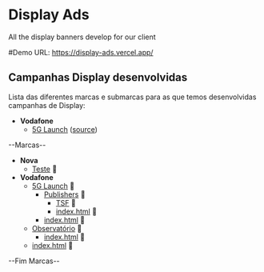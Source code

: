 # Display Ads
All the display banners develop for our client

#Demo URL:
https://display-ads.vercel.app/


## Campanhas Display desenvolvidas
Lista das diferentes marcas e submarcas para as que temos desenvolvidas campanhas de Display:

* **Vodafone**
  * [5G Launch](https://display-ads.vercel.app/Vodafone/5G%20Launch/index.html) ([source](https://github.com/Wunderman-Thompson-Portugal/Display/tree/main/Vodafone/5G%20Launch))

--Marcas-- 
 * **Nova** 
   * [Teste](brands/Nova/Teste) :file_folder: 
* **Vodafone** 
   * [5G Launch](brands/Vodafone/5G%20Launch) :file_folder: 
      * [Publishers](brands/Vodafone/5G%20Launch/Publishers) :file_folder: 
         * [TSF](brands/Vodafone/5G%20Launch/Publishers/TSF) :file_folder: 
         * [index.html](brands/Vodafone/5G%20Launch/Publishers/index.html) :page_facing_up: 
      * [index.html](brands/Vodafone/5G%20Launch/index.html) :page_facing_up: 
   * [Observatório](brands/Vodafone/Observat%C3%B3rio) :file_folder: 
      * [index.html](brands/Vodafone/Observat%C3%B3rio/index.html) :page_facing_up: 
   * [index.html](brands/Vodafone/index.html) :page_facing_up: 
 
 --Fim Marcas--